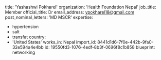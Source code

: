 title: 'Yashashwi Pokharel'
organization: 'Health Foundation Nepal'
job_title: Member
official_title: Dr
email_address: ypokharel18@gmail.com
post_nominal_letters: 'MD MSCR'
expertise:
  - hypertension
  - salt
  - transfat
country:
  - 'United States'
works_in: Nepal
import_id: 8441d1d6-7f0e-442b-9fa0-32e594a4e4bb
id: 19550fd3-1076-4edf-8b3f-0696f8c1b858
blueprint: networking
